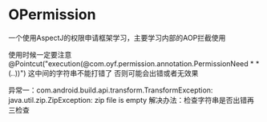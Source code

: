 # OPermission
一个使用AspectJ的权限申请框架学习，主要学习内部的AOP拦截使用


使用时候一定要注意  
@Pointcut("execution(@com.oyf.permission.annotation.PermissionNeed * *(..))")
这中间的字符串不能打错了 否则可能会出错或者无效果

异常一：com.android.build.api.transform.TransformException: java.util.zip.ZipException: zip file is empty
解决办法：检查字符串是否出错再三检查
